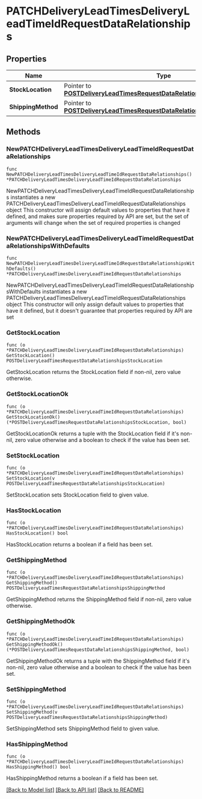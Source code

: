 # PATCHDeliveryLeadTimesDeliveryLeadTimeIdRequestDataRelationships

## Properties

Name | Type | Description | Notes
------------ | ------------- | ------------- | -------------
**StockLocation** | Pointer to [**POSTDeliveryLeadTimesRequestDataRelationshipsStockLocation**](POSTDeliveryLeadTimesRequestDataRelationshipsStockLocation.md) |  | [optional] 
**ShippingMethod** | Pointer to [**POSTDeliveryLeadTimesRequestDataRelationshipsShippingMethod**](POSTDeliveryLeadTimesRequestDataRelationshipsShippingMethod.md) |  | [optional] 

## Methods

### NewPATCHDeliveryLeadTimesDeliveryLeadTimeIdRequestDataRelationships

`func NewPATCHDeliveryLeadTimesDeliveryLeadTimeIdRequestDataRelationships() *PATCHDeliveryLeadTimesDeliveryLeadTimeIdRequestDataRelationships`

NewPATCHDeliveryLeadTimesDeliveryLeadTimeIdRequestDataRelationships instantiates a new PATCHDeliveryLeadTimesDeliveryLeadTimeIdRequestDataRelationships object
This constructor will assign default values to properties that have it defined,
and makes sure properties required by API are set, but the set of arguments
will change when the set of required properties is changed

### NewPATCHDeliveryLeadTimesDeliveryLeadTimeIdRequestDataRelationshipsWithDefaults

`func NewPATCHDeliveryLeadTimesDeliveryLeadTimeIdRequestDataRelationshipsWithDefaults() *PATCHDeliveryLeadTimesDeliveryLeadTimeIdRequestDataRelationships`

NewPATCHDeliveryLeadTimesDeliveryLeadTimeIdRequestDataRelationshipsWithDefaults instantiates a new PATCHDeliveryLeadTimesDeliveryLeadTimeIdRequestDataRelationships object
This constructor will only assign default values to properties that have it defined,
but it doesn't guarantee that properties required by API are set

### GetStockLocation

`func (o *PATCHDeliveryLeadTimesDeliveryLeadTimeIdRequestDataRelationships) GetStockLocation() POSTDeliveryLeadTimesRequestDataRelationshipsStockLocation`

GetStockLocation returns the StockLocation field if non-nil, zero value otherwise.

### GetStockLocationOk

`func (o *PATCHDeliveryLeadTimesDeliveryLeadTimeIdRequestDataRelationships) GetStockLocationOk() (*POSTDeliveryLeadTimesRequestDataRelationshipsStockLocation, bool)`

GetStockLocationOk returns a tuple with the StockLocation field if it's non-nil, zero value otherwise
and a boolean to check if the value has been set.

### SetStockLocation

`func (o *PATCHDeliveryLeadTimesDeliveryLeadTimeIdRequestDataRelationships) SetStockLocation(v POSTDeliveryLeadTimesRequestDataRelationshipsStockLocation)`

SetStockLocation sets StockLocation field to given value.

### HasStockLocation

`func (o *PATCHDeliveryLeadTimesDeliveryLeadTimeIdRequestDataRelationships) HasStockLocation() bool`

HasStockLocation returns a boolean if a field has been set.

### GetShippingMethod

`func (o *PATCHDeliveryLeadTimesDeliveryLeadTimeIdRequestDataRelationships) GetShippingMethod() POSTDeliveryLeadTimesRequestDataRelationshipsShippingMethod`

GetShippingMethod returns the ShippingMethod field if non-nil, zero value otherwise.

### GetShippingMethodOk

`func (o *PATCHDeliveryLeadTimesDeliveryLeadTimeIdRequestDataRelationships) GetShippingMethodOk() (*POSTDeliveryLeadTimesRequestDataRelationshipsShippingMethod, bool)`

GetShippingMethodOk returns a tuple with the ShippingMethod field if it's non-nil, zero value otherwise
and a boolean to check if the value has been set.

### SetShippingMethod

`func (o *PATCHDeliveryLeadTimesDeliveryLeadTimeIdRequestDataRelationships) SetShippingMethod(v POSTDeliveryLeadTimesRequestDataRelationshipsShippingMethod)`

SetShippingMethod sets ShippingMethod field to given value.

### HasShippingMethod

`func (o *PATCHDeliveryLeadTimesDeliveryLeadTimeIdRequestDataRelationships) HasShippingMethod() bool`

HasShippingMethod returns a boolean if a field has been set.


[[Back to Model list]](../README.md#documentation-for-models) [[Back to API list]](../README.md#documentation-for-api-endpoints) [[Back to README]](../README.md)


